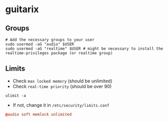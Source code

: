 # guitarix

## Groups

```shell
# Add the necessary groups to your user
sudo usermod -aG "audio" $USER
sudo usermod -aG "realtime" $USER # might be necessary to install the realtime-privileges package (or realtime group)
```

## Limits

- Check `max locked memory` (should be unlimited)
- Check `real-time priority` (should be over 90)

```shell
ulimit -a
```

- If not, change it in `/etc/security/limits.conf`

```conf
@audio soft memlock unlimited
```
